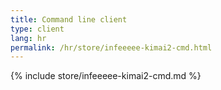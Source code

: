 ```yaml
---
title: Command line client
type: client
lang: hr
permalink: /hr/store/infeeeee-kimai2-cmd.html
---
```


{% include store/infeeeee-kimai2-cmd.md %}
